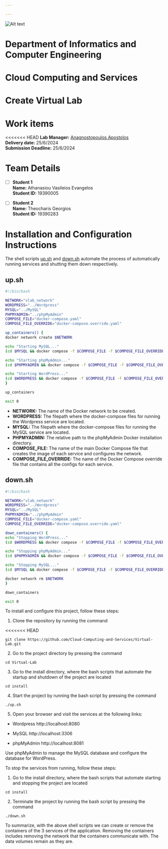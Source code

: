 ```yaml
---

---
```


![Alt text](https://upload.wikimedia.org/wikipedia/commons/thumb/a/a5/Flag_of_the_United_Kingdom_%281-2%29.svg/255px-Flag_of_the_United_Kingdom_%281-2%29.svg.png)

# Department of Informatics and Computer Engineering 

# Cloud Computing and Services

# Create Virtual Lab

# Work items

<<<<<<< HEAD
**Lab Manager:** [Anagnostopoulos Apostolos](https://ice.uniwa.gr/emd_person/17574/)  
**Delivery date:** 25/6/2024  
**Submission Deadline:** 25/6/2024

# Team Details

- [ ] **Student 1**  
**Name:** Athanasiou Vasileios Evangelos  
**Student ID:** 19390005  

- [ ] **Student 2**  
**Name:** Theocharis Georgios  
**Student ID:** 19390283  

# Installation and Configuration Instructions

The shell scripts [up.sh](install/) and [down.sh](install/) automate the process of automatically running services and shutting them down respectively.

## up.sh

```bash
#!/bin/bash

NETWORK="vlab_network"
WORDPRESS="../Wordpress"
MYSQL="../MySQL"
PHPMYADMIN="../phpMyAdmin"
COMPOSE_FILE="docker-compose.yaml"
COMPOSE_FILE_OVERRIDE="docker-compose.override.yaml"

up_containers() {
docker network create $NETWORK 

echo "Starting MySQL..."
(cd $MYSQL && docker compose -f $COMPOSE_FILE -f $COMPOSE_FILE_OVERRIDE up -d)

echo "Starting phpMyAdmin..."
(cd $PHPMYADMIN && docker compose -f $COMPOSE_FILE -f $COMPOSE_FILE_OVERRIDE up -d)

echo "Starting WordPress..."
(cd $WORDPRESS && docker compose -f $COMPOSE_FILE -f $COMPOSE_FILE_OVERRIDE up -d)
}

up_containers

exit 0
```
- **NETWORK:** The name of the Docker network to be created.
- **WORDPRESS:** The filepath where the docker-compose files for running the Wordpress service are located.
- **MYSQL:** The filepath where the docker-compose files for running the MySQL service are located.
- **PHPMYADMIN:** The relative path to the phpMyAdmin Docker installation directory.
- **COMPOSE_FILE:** The name of the main Docker Compose file that creates the image of each service and configures the network.
- **COMPOSE_FILE_OVERRIDE:** The name of the Docker Compose override file that contains all the configs for each service.

## down.sh
```bash
#!/bin/bash

NETWORK="vlab_network"
WORDPRESS="../Wordpress"
MYSQL="../MySQL"
PHPMYADMIN="../phpMyAdmin"
COMPOSE_FILE="docker-compose.yaml"
COMPOSE_FILE_OVERRIDE="docker-compose.override.yaml"

down_containers() {
echo "Stopping WordPress..."
(cd $WORDPRESS && docker compose -f $COMPOSE_FILE -f $COMPOSE_FILE_OVERRIDE down)

echo "Stopping phpMyAdmin..."
(cd $PHPMYADMIN && docker compose -f $COMPOSE_FILE -f $COMPOSE_FILE_OVERRIDE down)

echo "Stopping MySQL..."
(cd $MYSQL && docker compose -f $COMPOSE_FILE -f $COMPOSE_FILE_OVERRIDE down)

docker network rm $NETWORK
}

down_containers

exit 0
```
To install and configure this project, follow these steps:

1. Clone the repository by running the command

<<<<<<< HEAD
```
git clone https://github.com/Cloud-Computing-and-Services/Virtual-Lab.git
```
2. Go to the project directory by pressing the command
```
cd Virtual-Lab
```
3. Go to the install directory, where the bash scripts that automate the startup and shutdown of the project are located
```
cd install
```
4. Start the project by running the bash script by pressing the command
```
./up.sh
```
5. Open your browser and visit the services at the following links:
- Wordpress
http://localhost:8080

- MySQL
http://localhost:3306

- phpMyAdmin
http://localhost:8081

Use phpMyAdmin to manage the MySQL database and configure the database for WordPress.

To stop the services from running, follow these steps:

1. Go to the install directory, where the bash scripts that automate starting and stopping the project are located
```
cd install
```
2. Terminate the project by running the bash script by pressing the command
```
./down.sh
```
To summarize, with the above shell scripts we can create or remove the containers of the 3 services of the application. Removing the containers includes removing the network that the containers communicate with. The data volumes remain as they are.